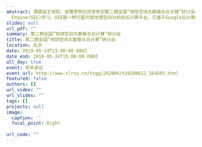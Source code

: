 ```yaml
---
abstract: 课题组王恒阳，徐雅梦两位同学参加第二期全国“地球空间大数据与云计算”研讨会。本次会议主要内容为Google Earth
  Engine(GEE)学习。GEE是一种行星尺度地理空间分析的云计算平台，它基于Google云计算的强大能力广泛用于自然灾害，水资源管理，气候检测和环境保护等社会问题。
slides: null
url_pdf: ""
summary: 第二期全国“地球空间大数据与云计算”研讨会
title: 第二期全国“地球空间大数据与云计算”研讨会
location: 北京
date: 2019-05-24T13:00:00.000Z
date_end: 2019-05-24T15:00:00.000Z
all_day: true
event: 学术会议
event_url: http://www.slrss.cn/tzgg/202006/t20200612_564503.html
featured: false
authors: []
url_video: ""
url_slides: ""
tags: []
projects: null
image:
  caption: ''
  focal_point: Right
  
url_code: ""
---
```

